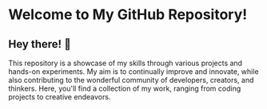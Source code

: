 # **Welcome to My GitHub Repository!**

## **Hey there! 🌟**

This repository is a showcase of my skills through various projects and hands-on experiments. My aim is to continually improve and innovate, while also contributing to the wonderful community of developers, creators, and thinkers. Here, you'll find a collection of my work, ranging from coding projects to creative endeavors.
